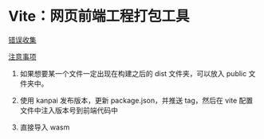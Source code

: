 # Vite：网页前端工程打包工具
<p id="c5ZbXbHfZsSZyKRSbGYRbR">

[错误收集](./%E9%94%99%E8%AF%AF%E6%94%B6%E9%9B%86/index.md)

</p>

<p id="8koXk1c4W1mHZEMHyxqN2u">

[注意事项](./%E6%B3%A8%E6%84%8F%E4%BA%8B%E9%A1%B9/index.md)

</p>

1. 如果想要某一个文件一定出现在构建之后的 dist 文件夹，可以放入 public 文件夹中。

1. 使用 kanpai 发布版本，更新 package.json，并推送 tag，然后在 vite 配置文件中注入版本号到前端代码中

1. 直接导入 wasm

